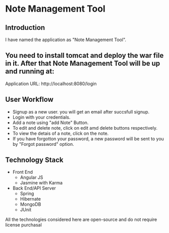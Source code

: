 # Note Management Tool

## Introduction
I have named the application as "Note Management Tool".

## You need to install tomcat and deploy the war file in it. After that Note Management Tool will be up and running at: 

Application URL: http://localhost:8080/login


## User Workflow

* Signup as a new user. you will get an email after succsfull signup.
* Login with your credentials.
* Add a note using "add Note" Button.
* To edit and delete note, click on edit amd delete buttons respectively.
* To view the detais of a note, click on the note.
* If you have forgotton your password, a new password will be sent to you by "Forgot password" option.

## Technology Stack

* Front End
    * Angular JS
    * Jasmine with Karma
* Back End/API Server
    * Spring
    * Hibernate
    * MongoDB
    * JUnit
    
 All the technologies considered here are open-source and do not require license purchasal
